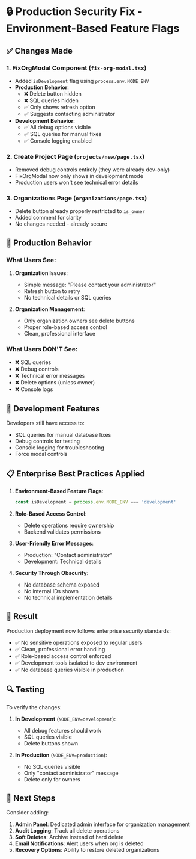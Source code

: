 # 🔒 Production Security Fix - Environment-Based Feature Flags

## ✅ Changes Made

### 1. **FixOrgModal Component** (`fix-org-modal.tsx`)
- Added `isDevelopment` flag using `process.env.NODE_ENV`
- **Production Behavior**:
  - ❌ Delete button hidden
  - ❌ SQL queries hidden
  - ✅ Only shows refresh option
  - ✅ Suggests contacting administrator
- **Development Behavior**:
  - ✅ All debug options visible
  - ✅ SQL queries for manual fixes
  - ✅ Console logging enabled

### 2. **Create Project Page** (`projects/new/page.tsx`)
- Removed debug controls entirely (they were already dev-only)
- FixOrgModal now only shows in development mode
- Production users won't see technical error details

### 3. **Organizations Page** (`organizations/page.tsx`)
- Delete button already properly restricted to `is_owner`
- Added comment for clarity
- No changes needed - already secure

## 🚀 Production Behavior

### What Users See:
1. **Organization Issues**:
   - Simple message: "Please contact your administrator"
   - Refresh button to retry
   - No technical details or SQL queries

2. **Organization Management**:
   - Only organization owners see delete buttons
   - Proper role-based access control
   - Clean, professional interface

### What Users DON'T See:
- ❌ SQL queries
- ❌ Debug controls
- ❌ Technical error messages
- ❌ Delete options (unless owner)
- ❌ Console logs

## 🔧 Development Features

Developers still have access to:
- SQL queries for manual database fixes
- Debug controls for testing
- Console logging for troubleshooting
- Force modal controls

## 📋 Enterprise Best Practices Applied

1. **Environment-Based Feature Flags**:
   ```typescript
   const isDevelopment = process.env.NODE_ENV === 'development'
   ```

2. **Role-Based Access Control**:
   - Delete operations require ownership
   - Backend validates permissions

3. **User-Friendly Error Messages**:
   - Production: "Contact administrator"
   - Development: Technical details

4. **Security Through Obscurity**:
   - No database schema exposed
   - No internal IDs shown
   - No technical implementation details

## 🎯 Result

Production deployment now follows enterprise security standards:
- ✅ No sensitive operations exposed to regular users
- ✅ Clean, professional error handling
- ✅ Role-based access control enforced
- ✅ Development tools isolated to dev environment
- ✅ No database queries visible in production

## 🔍 Testing

To verify the changes:

1. **In Development** (`NODE_ENV=development`):
   - All debug features should work
   - SQL queries visible
   - Delete buttons shown

2. **In Production** (`NODE_ENV=production`):
   - No SQL queries visible
   - Only "contact administrator" message
   - Delete only for owners

## 📝 Next Steps

Consider adding:
1. **Admin Panel**: Dedicated admin interface for organization management
2. **Audit Logging**: Track all delete operations
3. **Soft Deletes**: Archive instead of hard delete
4. **Email Notifications**: Alert users when org is deleted
5. **Recovery Options**: Ability to restore deleted organizations